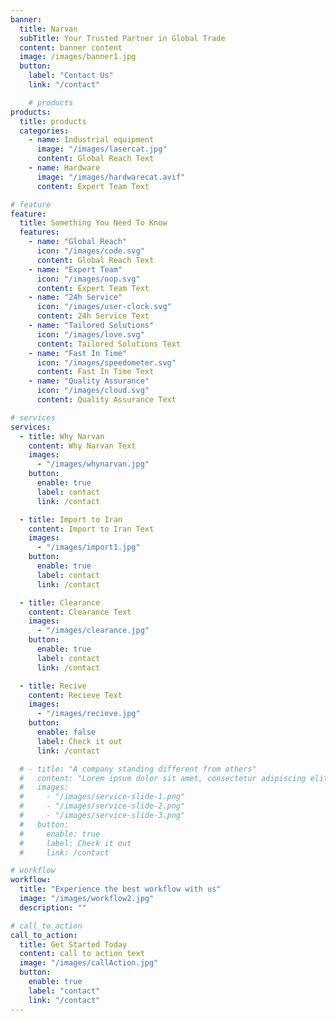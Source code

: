 ```yaml
---
banner:
  title: Narvan
  subTitle: Your Trusted Partner in Global Trade
  content: banner content
  image: /images/banner1.jpg
  button:
    label: "Contact Us"
    link: "/contact"

    # products
products:
  title: products
  categories:
    - name: Industrial equipment
      image: "/images/lasercat.jpg"
      content: Global Reach Text
    - name: Hardware
      image: "/images/hardwarecat.avif"
      content: Expert Team Text

# feature
feature:
  title: Something You Need To Know
  features:
    - name: "Global Reach"
      icon: "/images/code.svg"
      content: Global Reach Text
    - name: "Expert Team"
      icon: "/images/oop.svg"
      content: Expert Team Text
    - name: "24h Service"
      icon: "/images/user-clock.svg"
      content: 24h Service Text
    - name: "Tailored Solutions"
      icon: "/images/love.svg"
      content: Tailored Solutions Text
    - name: "Fast In Time"
      icon: "/images/speedometer.svg"
      content: Fast In Time Text
    - name: "Quality Assurance"
      icon: "/images/cloud.svg"
      content: Quality Assurance Text

# services
services:
  - title: Why Narvan
    content: Why Narvan Text
    images:
      - "/images/whynarvan.jpg"
    button:
      enable: true
      label: contact
      link: /contact

  - title: Import to Iran
    content: Import to Iran Text
    images:
      - "/images/import1.jpg"
    button:
      enable: true
      label: contact
      link: /contact

  - title: Clearance
    content: Clearance Text
    images:
      - "/images/clearance.jpg"
    button:
      enable: true
      label: contact
      link: /contact

  - title: Recive
    content: Recieve Text
    images:
      - "/images/recieve.jpg"
    button:
      enable: false
      label: Check it out
      link: /contact

  # - title: "A company standing different from others"
  #   content: "Lorem ipsum dolor sit amet, consectetur adipiscing elit. Consequat tristique eget amet, tempus eu at consecttur. Leo facilisi nunc viverra tellus. Ac laoreet sit vel consquat. consectetur adipiscing elit. Consequat tristique eget amet, tempus eu at consecttur. Leo facilisi nunc viverra tellus. Ac laoreet sit vel consquat."
  #   images:
  #     - "/images/service-slide-1.png"
  #     - "/images/service-slide-2.png"
  #     - "/images/service-slide-3.png"
  #   button:
  #     enable: true
  #     label: Check it out
  #     link: /contact

# workflow
workflow:
  title: "Experience the best workflow with us"
  image: "/images/workflow2.jpg"
  description: ""

# call_to_action
call_to_action:
  title: Get Started Today
  content: call to action text
  image: "/images/callAction.jpg"
  button:
    enable: true
    label: "contact"
    link: "/contact"
---
```

